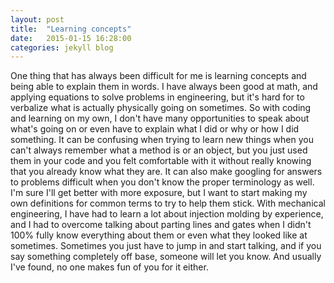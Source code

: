 ```yaml
---
layout: post
title:  "Learning concepts"
date:   2015-01-15 16:28:00
categories: jekyll blog
---
```


One thing that has always been difficult for me is learning concepts and being able to explain them in words.
I have always been good at math, and applying equations to solve problems in engineering, but it's hard for to verbalize what
is actually physically going on sometimes. So with coding and learning on my own, I don't have many opportunities
to speak about what's going on or even have to explain what I did or why or how I did something. It can be confusing when
trying to learn new things when you can't always remember what a method is or an object, but you just used them in your code and
you felt comfortable with it without really knowing that you already know what they are. It can also make googling for answers to problems
difficult when you don't know the proper terminology as well. I'm sure I'll get better with more exposure, but I want to start
making my own definitions for common terms to try to help them stick. With mechanical engineering, I have had to learn a lot about
injection molding by experience, and I had to overcome talking about parting lines and gates when I didn't 100% fully know everything
about them or even what they looked like at sometimes. Sometimes you just have to jump in and start talking, and if you say something
completely off base, someone will let you know. And usually I've found, no one makes fun of you for it either.

